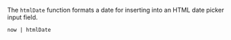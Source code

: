The `htmlDate` function formats a date for inserting into an HTML date picker
input field.

```
now | htmlDate
```